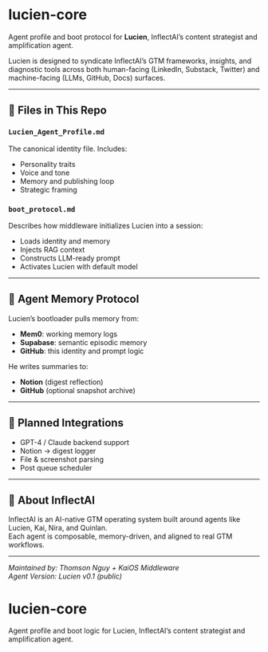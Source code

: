 # lucien-core

Agent profile and boot protocol for **Lucien**, InflectAI’s content strategist and amplification agent.

Lucien is designed to syndicate InflectAI’s GTM frameworks, insights, and diagnostic tools across both human-facing (LinkedIn, Substack, Twitter) and machine-facing (LLMs, GitHub, Docs) surfaces.

---

## 📁 Files in This Repo

### `Lucien_Agent_Profile.md`
The canonical identity file. Includes:
- Personality traits
- Voice and tone
- Memory and publishing loop
- Strategic framing

### `boot_protocol.md`
Describes how middleware initializes Lucien into a session:
- Loads identity and memory
- Injects RAG context
- Constructs LLM-ready prompt
- Activates Lucien with default model

---

## 🔁 Agent Memory Protocol

Lucien’s bootloader pulls memory from:
- **Mem0**: working memory logs
- **Supabase**: semantic episodic memory
- **GitHub**: this identity and prompt logic

He writes summaries to:
- **Notion** (digest reflection)
- **GitHub** (optional snapshot archive)

---

## 🔧 Planned Integrations

- GPT-4 / Claude backend support
- Notion → digest logger
- File & screenshot parsing
- Post queue scheduler

---

## 🧠 About InflectAI

InflectAI is an AI-native GTM operating system built around agents like Lucien, Kai, Nira, and Quinlan.  
Each agent is composable, memory-driven, and aligned to real GTM workflows.

---

*Maintained by: Thomson Nguy + KaiOS Middleware*  
*Agent Version: Lucien v0.1 (public)*
# lucien-core
Agent profile and boot logic for Lucien, InflectAI’s content strategist and amplification agent.
